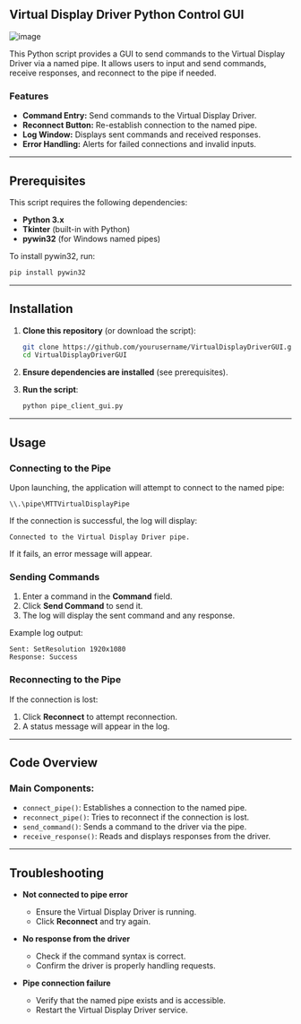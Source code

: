## Virtual Display Driver Python Control GUI

![image](https://github.com/user-attachments/assets/b6666055-ac03-4e88-aeea-3b3a5150593d)


This Python script provides a GUI to send commands to the Virtual Display Driver via a named pipe. It allows users to input and send commands, receive responses, and reconnect to the pipe if needed.

### Features

- **Command Entry:** Send commands to the Virtual Display Driver.
- **Reconnect Button:** Re-establish connection to the named pipe.
- **Log Window:** Displays sent commands and received responses.
- **Error Handling:** Alerts for failed connections and invalid inputs.

---

## Prerequisites

This script requires the following dependencies:

- **Python 3.x**
- **Tkinter** (built-in with Python)
- **pywin32** (for Windows named pipes)

To install pywin32, run:

```sh
pip install pywin32
```

---

## Installation

1. **Clone this repository** (or download the script):

   ```sh
   git clone https://github.com/yourusername/VirtualDisplayDriverGUI.git
   cd VirtualDisplayDriverGUI
   ```

2. **Ensure dependencies are installed** (see prerequisites).

3. **Run the script**:

   ```sh
   python pipe_client_gui.py
   ```

---

## Usage

### Connecting to the Pipe
Upon launching, the application will attempt to connect to the named pipe:

```plaintext
\\.\pipe\MTTVirtualDisplayPipe
```

If the connection is successful, the log will display:

```plaintext
Connected to the Virtual Display Driver pipe.
```

If it fails, an error message will appear.

### Sending Commands
1. Enter a command in the **Command** field.
2. Click **Send Command** to send it.
3. The log will display the sent command and any response.

Example log output:

```plaintext
Sent: SetResolution 1920x1080
Response: Success
```

### Reconnecting to the Pipe
If the connection is lost:
1. Click **Reconnect** to attempt reconnection.
2. A status message will appear in the log.

---

## Code Overview

### Main Components:
- `connect_pipe()`: Establishes a connection to the named pipe.
- `reconnect_pipe()`: Tries to reconnect if the connection is lost.
- `send_command()`: Sends a command to the driver via the pipe.
- `receive_response()`: Reads and displays responses from the driver.

---

## Troubleshooting

- **Not connected to pipe error**
  - Ensure the Virtual Display Driver is running.
  - Click **Reconnect** and try again.

- **No response from the driver**
  - Check if the command syntax is correct.
  - Confirm the driver is properly handling requests.

- **Pipe connection failure**
  - Verify that the named pipe exists and is accessible.
  - Restart the Virtual Display Driver service.



